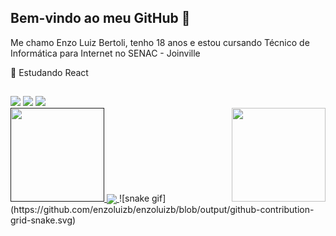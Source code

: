 ## Bem-vindo ao meu GitHub 👋

<p>Me chamo Enzo Luiz Bertoli, tenho 18 anos e estou cursando Técnico de Informática para Internet no SENAC - Joinville</p>

<p>🌱 Estudando React</p>

##
<div> 
  <a href="https://instagram.com/Enzoluizb" target="_blank"><img src="https://img.shields.io/badge/-Instagram-%23E4405F?style=for-the-badge&logo=instagram&logoColor=white" target="_blank"></a>
  <a href = "mailto:enzoluiz.brt@gmail.com"><img src="https://img.shields.io/badge/-Gmail-%23333?style=for-the-badge&logo=gmail&logoColor=blue" target="_blank"></a>
  <a href="https://www.linkedin.com/in/enzo-luiz-bertoli-1557aa233/" target="_blank"><img src="https://img.shields.io/badge/-LinkedIn-%230077B5?style=for-the-badge&logo=linkedin&logoColor=white" target="_blank"></a> 
  </div>
  
  <div>
  <a href="https://github.com/enzoluizb">
  <a href=""><img height="150em" src="https://github-readme-stats.vercel.app/api?username=enzoluizb&show_icons=true&theme=dracula&include_all_commits=true&count_private=true"/>  </a>
  <a href=""> <img align="center" src="https://github-readme-stats-sigma-five.vercel.app/api/top-langs/?username=enzoluizb&theme=react&line_height=40&hide=css"/> </a>
  <img align="right" height=150px width=150px src="https://user-images.githubusercontent.com/98707474/191408519-b9236392-4bde-4d2f-a4ee-bbf9ee631bda.png">
  ![snake gif](https://github.com/enzoluizb/enzoluizb/blob/output/github-contribution-grid-snake.svg)
</div>
  

 
